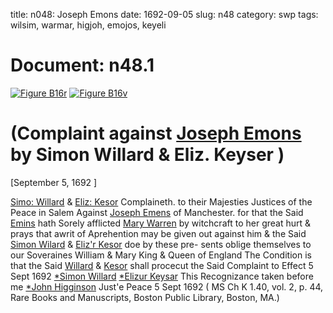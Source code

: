 title: n048: Joseph Emons
date: 1692-09-05
slug: n48
category: swp
tags: wilsim, warmar, higjoh, emojos, keyeli




# Document: n48.1

<a href="archives/BPL/LARGE/B16A.jpg" class="jqueryLightbox">![Figure B16r](archives/BPL/gifs/B16A.gif)</a>
<a href="archives/BPL/LARGE/B16B.jpg" class="jqueryLightbox">![Figure B16v](archives/BPL/gifs/B16B.gif)</a>

# (Complaint against [Joseph Emons](/tag/emojos.html) by Simon Willard & Eliz. Keyser )

[September 5, 1692 ]

[Simo: Willard](/tag/wilsim.html) & [Eliz: Kesor](/tag/keyeli.html) Complaineth. to their Majesties Justices of the Peace in Salem Against [Joseph Emens](/tag/emojos.html) of Manchester. for that  the Said [Emins](/tag/emojos.html) hath Sorely afflicted [Mary Warren](/tag/warmar.html) by witchcraft to  her great hurt & prays that awrit of Aprehention may be given out  against him & the Said [Simon Wilard](/tag/wilsim.html) & [Eliz'r Kesor](/tag/keyeli.html) doe by these pre-  sents oblige themselves to our Soveraines William & Mary King  & Queen of England The Condition is that the Said [Willard](/tag/wilsim.html) & [Kesor](/tag/keyeli.html)  shall procecut the Said Complaint to Effect
5 Sept 1692   [*Simon Willard](/tag/wilsim.html)  [*Elizur Keysar](/tag/keyeli.html) This Recognizance taken  before me [*John Higginson](/tag/higjoh.html) Just'e Peace  5 Sept 1692 ( MS Ch K 1.40, vol. 2, p. 44, Rare Books and Manuscripts, Boston Public Library, Boston, MA.)